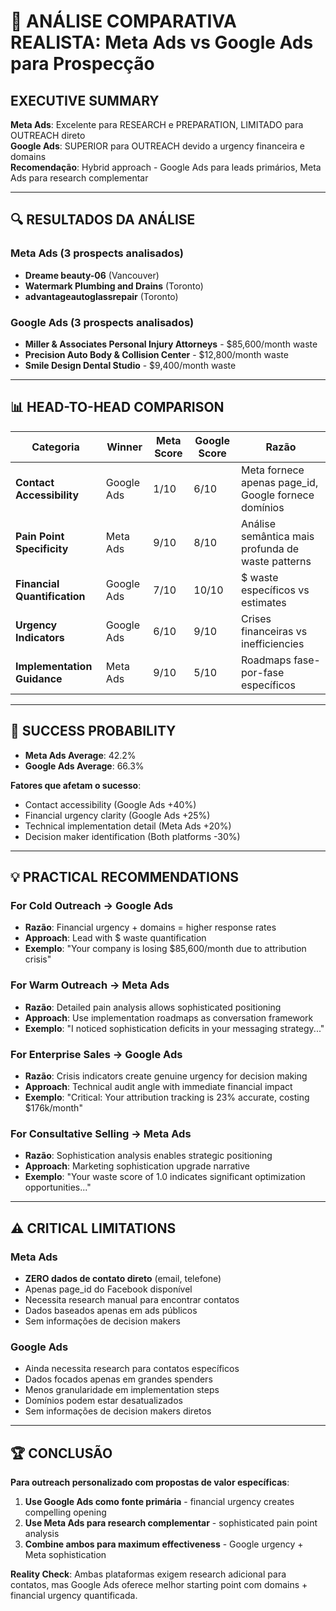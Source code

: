 # 🎯 ANÁLISE COMPARATIVA REALISTA: Meta Ads vs Google Ads para Prospecção

## EXECUTIVE SUMMARY

**Meta Ads**: Excelente para RESEARCH e PREPARATION, LIMITADO para OUTREACH direto  
**Google Ads**: SUPERIOR para OUTREACH devido a urgency financeira e domains  
**Recomendação**: Hybrid approach - Google Ads para leads primários, Meta Ads para research complementar

---

## 🔍 RESULTADOS DA ANÁLISE

### Meta Ads (3 prospects analisados)

- **Dreame beauty-06** (Vancouver)
- **Watermark Plumbing and Drains** (Toronto)
- **advantageautoglassrepair** (Toronto)

### Google Ads (3 prospects analisados)

- **Miller & Associates Personal Injury Attorneys** - $85,600/month waste
- **Precision Auto Body & Collision Center** - $12,800/month waste
- **Smile Design Dental Studio** - $9,400/month waste

---

## 📊 HEAD-TO-HEAD COMPARISON

| Categoria                    | Winner     | Meta Score | Google Score | Razão                                                |
| ---------------------------- | ---------- | ---------- | ------------ | ---------------------------------------------------- |
| **Contact Accessibility**    | Google Ads | 1/10       | 6/10         | Meta fornece apenas page_id, Google fornece domínios |
| **Pain Point Specificity**   | Meta Ads   | 9/10       | 8/10         | Análise semântica mais profunda de waste patterns    |
| **Financial Quantification** | Google Ads | 7/10       | 10/10        | $ waste específicos vs estimates                     |
| **Urgency Indicators**       | Google Ads | 6/10       | 9/10         | Crises financeiras vs inefficiencies                 |
| **Implementation Guidance**  | Meta Ads   | 9/10       | 5/10         | Roadmaps fase-por-fase específicos                   |

---

## 🎯 SUCCESS PROBABILITY

- **Meta Ads Average**: 42.2%
- **Google Ads Average**: 66.3%

**Fatores que afetam o sucesso**:

- Contact accessibility (Google Ads +40%)
- Financial urgency clarity (Google Ads +25%)
- Technical implementation detail (Meta Ads +20%)
- Decision maker identification (Both platforms -30%)

---

## 💡 PRACTICAL RECOMMENDATIONS

### For Cold Outreach → **Google Ads**

- **Razão**: Financial urgency + domains = higher response rates
- **Approach**: Lead with $ waste quantification
- **Exemplo**: "Your company is losing $85,600/month due to attribution crisis"

### For Warm Outreach → **Meta Ads**

- **Razão**: Detailed pain analysis allows sophisticated positioning
- **Approach**: Use implementation roadmaps as conversation framework
- **Exemplo**: "I noticed sophistication deficits in your messaging strategy..."

### For Enterprise Sales → **Google Ads**

- **Razão**: Crisis indicators create genuine urgency for decision making
- **Approach**: Technical audit angle with immediate financial impact
- **Exemplo**: "Critical: Your attribution tracking is 23% accurate, costing $176k/month"

### For Consultative Selling → **Meta Ads**

- **Razão**: Sophistication analysis enables strategic positioning
- **Approach**: Marketing sophistication upgrade narrative
- **Exemplo**: "Your waste score of 1.0 indicates significant optimization opportunities..."

---

## ⚠️ CRITICAL LIMITATIONS

### Meta Ads

- **ZERO dados de contato direto** (email, telefone)
- Apenas page_id do Facebook disponível
- Necessita research manual para encontrar contatos
- Dados baseados apenas em ads públicos
- Sem informações de decision makers

### Google Ads

- Ainda necessita research para contatos específicos
- Dados focados apenas em grandes spenders
- Menos granularidade em implementation steps
- Domínios podem estar desatualizados
- Sem informações de decision makers diretos

---

## 🏆 CONCLUSÃO

**Para outreach personalizado com propostas de valor específicas**:

1. **Use Google Ads como fonte primária** - financial urgency creates compelling opening
2. **Use Meta Ads para research complementar** - sophisticated pain point analysis
3. **Combine ambos para maximum effectiveness** - Google urgency + Meta sophistication

**Reality Check**: Ambas plataformas exigem research adicional para contatos, mas Google Ads oferece melhor starting point com domains + financial urgency quantificada.
